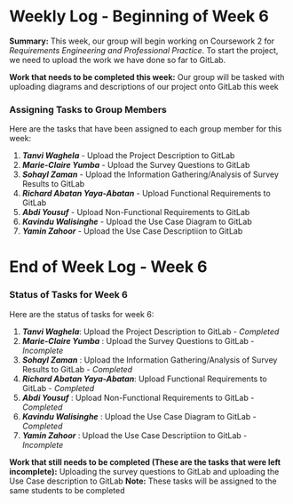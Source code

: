 # Weekly Log - Beginning of Week 6

**Summary:** This week, our group will begin working on Coursework 2 for *Requirements Engineering and Professional Practice*. To start the project, we need to upload the work we have done so far to GitLab.

**Work that needs to be completed this week:**
Our group will be tasked with uploading diagrams and descriptions of our project onto GitLab this week

### Assigning Tasks to Group Members
Here are the tasks that have been assigned to each group member for this week:
1. ***Tanvi Waghela*** - Upload the Project Description to GitLab
2. ***Marie-Claire Yumba*** - Upload the Survey Questions to GitLab
3. ***Sohayl Zaman*** - Upload the Information Gathering/Analysis of Survey Results to GitLab
4. ***Richard Abatan Yaya-Abatan***  - Upload Functional Requirements to GitLab
5. ***Abdi Yousuf*** - Upload Non-Functional Requirements to GitLab
6. ***Kavindu Walisinghe*** - Upload the Use Case Diagram to GitLab
7. ***Yamin Zahoor*** - Upload the Use Case Descriptiion to GitLab

# End of Week Log - Week 6

### Status of Tasks for Week 6
Here are the status of tasks for week 6:
1. ***Tanvi Waghela***: Upload the Project Description to GitLab - *Completed*
2. ***Marie-Claire Yumba*** : Upload the Survey Questions to GitLab - *Incomplete*
3. ***Sohayl Zaman*** : Upload the Information Gathering/Analysis of Survey Results to GitLab - *Completed*
4. ***Richard Abatan Yaya-Abatan***: Upload Functional Requirements to GitLab - *Completed*
5. ***Abdi Yousuf*** : Upload Non-Functional Requirements to GitLab - *Completed*
6. ***Kavindu Walisinghe*** : Upload the Use Case Diagram to GitLab - *Completed*
7. ***Yamin Zahoor*** : Upload the Use Case Descriptiion to GitLab - *Incomplete*

**Work that still needs to be completed (These are the tasks that were left incomplete):** Uploading the survey questions to GitLab and uploading the Use Case description to GitLab
**Note:** These tasks will be assigned to the same students to be completed
